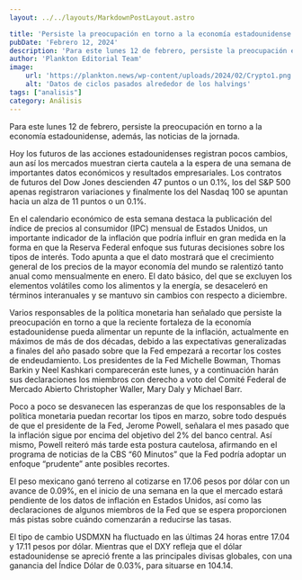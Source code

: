 ```yaml
---
layout: ../../layouts/MarkdownPostLayout.astro

title: 'Persiste la preocupación en torno a la economía estadounidense'
pubDate: 'Febrero 12, 2024'
description: 'Para este lunes 12 de febrero, persiste la preocupación en torno a la economía estadounidense, además, las noticias de la jornada.'
author: 'Plankton Editorial Team'
image:
    url: 'https://plankton.news/wp-content/uploads/2024/02/Crypto1.png'
    alt: 'Datos de ciclos pasados alrededor de los halvings'
tags: ["analisis"]
category: Análisis
---
```


Para este lunes 12 de febrero, persiste la preocupación en torno a la economía estadounidense, además, las noticias de la jornada.

Hoy los futuros de las acciones estadounidenses registran pocos cambios, aun así los mercados muestran cierta cautela a la espera de una semana de importantes datos económicos y resultados empresariales. Los contratos de futuros del Dow Jones descienden 47 puntos o un 0.1%, los del S&P 500 apenas registraron variaciones y finalmente los del Nasdaq 100 se apuntan hacia un alza de 11 puntos o un 0.1%.

En el calendario económico de esta semana destaca la publicación del índice de precios al consumidor (IPC) mensual de Estados Unidos, un importante indicador de la inflación que podría influir en gran medida en la forma en que la Reserva Federal enfoque sus futuras decisiones sobre los tipos de interés. Todo apunta a que el dato mostrará que el crecimiento general de los precios de la mayor economía del mundo se ralentizó tanto anual como mensualmente en enero. El dato básico, del que se excluyen los elementos volátiles como los alimentos y la energía, se desaceleró en términos interanuales y se mantuvo sin cambios con respecto a diciembre.

Varios responsables de la política monetaria han señalado que persiste la preocupación en torno a que la reciente fortaleza de la economía estadounidense pueda alimentar un repunte de la inflación, actualmente en máximos de más de dos décadas, debido a las expectativas generalizadas a finales del año pasado sobre que la Fed empezará a recortar los costes de endeudamiento. Los presidentes de la Fed Michelle Bowman, Thomas Barkin y Neel Kashkari comparecerán este lunes, y a continuación harán sus declaraciones los miembros con derecho a voto del Comité Federal de Mercado Abierto Christopher Waller, Mary Daly y Michael Barr.

Poco a poco se desvanecen las esperanzas de que los responsables de la política monetaria puedan recortar los tipos en marzo, sobre todo después de que el presidente de la Fed, Jerome Powell, señalara el mes pasado que la inflación sigue por encima del objetivo del 2% del banco central. Así mismo, Powell reiteró más tarde esta postura cautelosa, afirmando en el programa de noticias de la CBS “60 Minutos” que la Fed podría adoptar un enfoque “prudente” ante posibles recortes.

El peso mexicano ganó terreno al cotizarse en 17.06 pesos por dólar con un avance de 0.09%, en el inicio de una semana en la que el mercado estará pendiente de los datos de inflación en Estados Unidos, así como las declaraciones de algunos miembros de la Fed que se espera proporcionen más pistas sobre cuándo comenzarán a reducirse las tasas.

El tipo de cambio USDMXN ha fluctuado en las últimas 24 horas entre 17.04 y 17.11 pesos por dólar. Mientras que el DXY refleja que el dólar estadounidense se apreció frente a las principales divisas globales, con una ganancia del Índice Dólar de 0.03%, para situarse en 104.14.